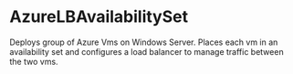# AzureLBAvailabilitySet
Deploys group of Azure Vms on Windows Server. Places each vm in an availability set and configures a load balancer to manage traffic between the two vms.
